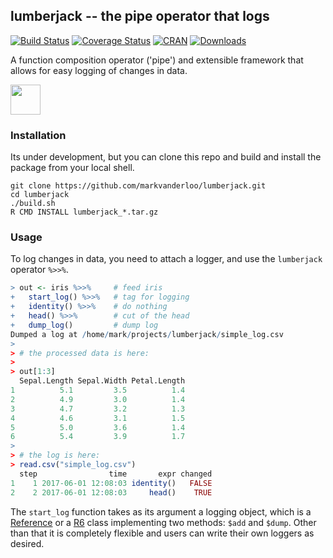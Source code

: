 ## lumberjack -- the pipe operator that logs
[![Build Status](https://travis-ci.org/markvanderloo/lumberjack.svg?branch=master)](https://travis-ci.org/markvanderloo/lumberjack)
[![Coverage Status](https://coveralls.io/repos/markvanderloo/lumberjack/badge.svg?branch=master&service=github)](https://coveralls.io/github/markvanderloo/lumberjack?branch=master)
[![CRAN](http://www.r-pkg.org/badges/version/lumberjack)](http://cran.r-project.org/package=lumberjack/)
[![Downloads](http://cranlogs.r-pkg.org/badges/lumberjack)](http://www.r-pkg.org/pkg/lumberjack) 



A function composition operator ('pipe') and extensible framework
that allows for easy logging of changes in data.

<img src="https://asciinema.org/a/5wbyzkgvrif4884n41gmstjg0.png" width=48>

### Installation

Its under development, but you can clone this repo and build and install the
package from your local shell.

```
git clone https://github.com/markvanderloo/lumberjack.git
cd lumberjack
./build.sh
R CMD INSTALL lumberjack_*.tar.gz
```

### Usage

To log changes in data, you need to attach a logger, and use the `lumberjack` operator `%>>%`.

```r
> out <- iris %>>%     # feed iris
+   start_log() %>>%   # tag for logging
+   identity() %>>%    # do nothing
+   head() %>>%        # cut of the head
+   dump_log()         # dump log
Dumped a log at /home/mark/projects/lumberjack/simple_log.csv
> 
> # the processed data is here:
> 
> out[1:3]
  Sepal.Length Sepal.Width Petal.Length
1          5.1         3.5          1.4
2          4.9         3.0          1.4
3          4.7         3.2          1.3
4          4.6         3.1          1.5
5          5.0         3.6          1.4
6          5.4         3.9          1.7
> 
> # the log is here:
> read.csv("simple_log.csv")
  step                time       expr changed
1    1 2017-06-01 12:08:03 identity()   FALSE
2    2 2017-06-01 12:08:03     head()    TRUE
```

The `start_log` function takes as its argument a logging object, which is a
[Reference](http://adv-r.had.co.nz/R5.html) or a
[R6](https://cran.r-project.org/web/packages/R6/vignettes/Introduction.html)
class implementing two methods: `$add` and `$dump`.  Other than that it is
completely flexible and users can write their own loggers as desired.



